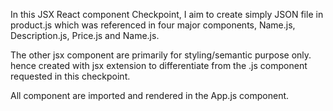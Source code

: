 In this JSX React component Checkpoint, I aim to create simply JSON file in product.js which was referenced in four major components, Name.js, Description.js, Price.js and Name.js.

The other jsx component are primarily for styling/semantic purpose only. hence created with jsx extension to differentiate from the .js component requested in this checkpoint.

All component are imported and rendered in the App.js component.